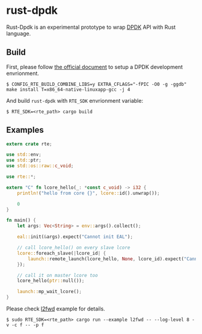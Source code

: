 # rust-dpdk

Rust-Dpdk is an experimental prototype to wrap [DPDK](http://dpdk.org/) API with Rust language.

## Build

First, please follow [the official document](http://dpdk.org/doc/guides/linux_gsg/build_dpdk.html) to setup a DPDK development envrionment.

```
$ CONFIG_RTE_BUILD_COMBINE_LIBS=y EXTRA_CFLAGS="-fPIC -O0 -g -ggdb" make install T=x86_64-native-linuxapp-gcc -j 4
```

And build `rust-dpdk` with `RTE_SDK` envrionment variable:

```
$ RTE_SDK=<rte_path> cargo build
```

## Examples

```rust
extern crate rte;

use std::env;
use std::ptr;
use std::os::raw::c_void;

use rte::*;

extern "C" fn lcore_hello(_: *const c_void) -> i32 {
    println!("hello from core {}", lcore::id().unwrap());

    0
}

fn main() {
    let args: Vec<String> = env::args().collect();

    eal::init(&args).expect("Cannot init EAL");

    // call lcore_hello() on every slave lcore
    lcore::foreach_slave(|lcore_id| {
        launch::remote_launch(lcore_hello, None, lcore_id).expect("Cannot launch task");
    });

    // call it on master lcore too
    lcore_hello(ptr::null());

    launch::mp_wait_lcore();
}
```

Please check [l2fwd](rte/examples/l2fwd/l2fwd.rs) example for details.

```
$ sudo RTE_SDK=<rte_path> cargo run --example l2fwd -- --log-level 8 -v -c f -- -p f
```
